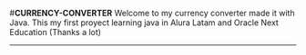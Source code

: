 #**CURRENCY-CONVERTER**
Welcome to my currency converter made it with Java. This my first proyect learning java 
in Alura Latam and Oracle Next Education (Thanks a lot)

****
